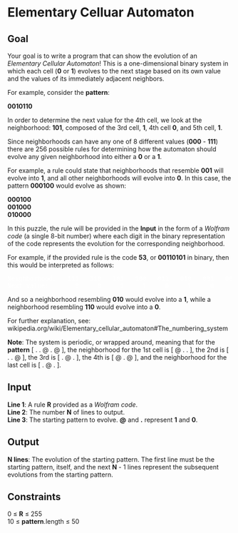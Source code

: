 # Elementary Celluar Automaton

## Goal

Your goal is to write a program that can show the evolution of an _Elementary
Cellular Automaton_! This is a one-dimensional binary system in which each cell
(**0** or **1**) evolves to the next stage based on its own value and the values
of its immediately adjacent neighbors.

For example, consider the **pattern**:

**0010110**

In order to determine the next value for the 4th cell, we look at the
neighborhood: **101**, composed of the 3rd cell, **1**, 4th cell **0**, and 5th
cell, **1**.

Since neighborhoods can have any one of 8 different values (**000** - **111**)
there are 256 possible rules for determining how the automaton should evolve
any given neighborhood into either a **0** or a **1**.

For example, a rule could state that neighborhoods that resemble **001** will
evolve into **1**, and all other neighborhoods will evolve into **0**. In this
case, the pattern **000100** would evolve as shown:

**000100** \
**001000** \
**010000**

In this puzzle, the rule will be provided in the **Input** in the form of a
_Wolfram code_ (a single 8-bit number) where each digit in the binary
representation of the code represents the evolution for the corresponding
neighborhood.

For example, if the provided rule is the code **53**, or **00110101** in binary,
then this would be interpreted as follows:

<pre style="color:#FFFFFF">
Neighborhood:   111   110   101   100   011   010   001   000
Next value:       0     0     1     1     0     1     0     1
</pre>

And so a neighborhood resembling **010** would evolve into a **1**, while a
neighborhood resembling **110** would evolve into a **0**.

For further explanation, see:
wikipedia.org/wiki/Elementary_cellular_automaton#The_numbering_system

**Note**: The system is periodic, or wrapped around, meaning that for the
**pattern** [ . . @ . @ ], the neighborhood for the 1st cell is [ @ . . ],
the 2nd is [ . . @ ], the 3rd is [ . @ . ], the 4th is [ @ . @ ], and the
neighborhood for the last cell is [ . @ . ].

## Input

**Line 1**: A rule **R** provided as a _Wolfram code_. \
**Line 2**: The number **N** of lines to output. \
**Line 3**: The starting pattern to evolve. **@** and **.** represent **1** and
**0**.

## Output

**N lines**: The evolution of the starting pattern. The first line must be the
starting pattern, itself, and the next **N** - 1 lines represent the subsequent
evolutions from the starting pattern.

## Constraints

0 &leq; **R** &leq; 255 \
10 &leq; **pattern**.length &leq; 50
